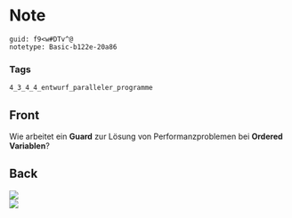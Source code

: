 # Note
```
guid: f9<w#DTv^@
notetype: Basic-b122e-20a86
```

### Tags
```
4_3_4_4_entwurf_paralleler_programme
```

## Front
Wie arbeitet ein <b>Guard</b> zur Lösung von Performanzproblemen
bei <b>Ordered Variablen</b>?

## Back
<img src="paste-e30d91c04717966f4e900164970e5dbff36bc642.jpg">
<div><img src="paste-ee3c7007a7094593346e227ed3324f462cd356cb.jpg"></div>
